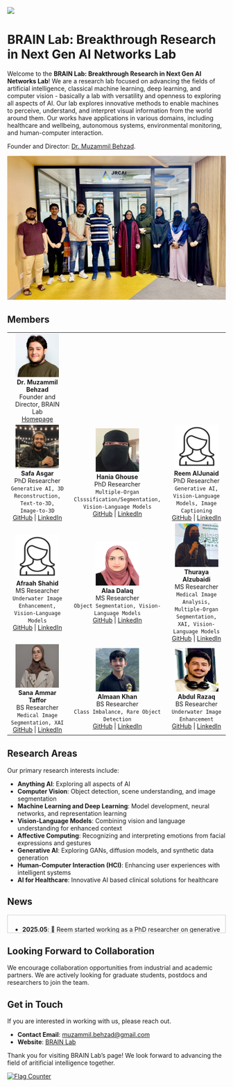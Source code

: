 ![](BRAINLab.png)
<h1>BRAIN Lab: Breakthrough Research in Next Gen AI Networks Lab</h1>

<p>Welcome to the <strong>BRAIN Lab: Breakthrough Research in Next Gen AI Networks Lab</strong>! We are a research lab focused on advancing the fields of artificial intelligence, classical machine learning, deep learning, and computer vision - basically a lab with versatility and openness to exploring all aspects of AI. Our lab explores innovative methods to enable machines to perceive, understand, and interpret visual information from the world around them. Our works have applications in various domains, including healthcare and wellbeing, autonomous systems, environmental monitoring, and human-computer interaction.</p>

Founder and Director: <a href="https://www.muzammilbehzad.com/">Dr. Muzammil Behzad</a>.

![](BRAINLabPeople.jpg)

<h2>Members</h2>

<table>
  <tr>
    <td align="center">
      <img src="Muzammil_picture.jpg" width="100" height="100"><br>
      <b>Dr. Muzammil Behzad</b><br>
      Founder and Director, BRAIN Lab<br>
      <a href="https://www.muzammilbehzad.com/">Homepage</a>
    </td>
  </tr>
  <tr>
    <td align="center">
      <img src="SAsghar.jpg" width="100" height="100"><br>
      <b>Safa Asgar</b><br>
      PhD Researcher<br>
      <code>Generative AI, 3D Reconstruction, Text-to-3D, Image-to-3D</code><br>
      <a href="https://github.com/SaFaUU">GitHub</a> | <a href="https://www.linkedin.com/in/safa-asgar/">LinkedIn</a>
    </td>
    <td align="center">
      <img src="HaniaGhouse.jpg" width="100" height="100"><br>
      <b>Hania Ghouse</b><br>
      PhD Researcher<br>
      <code>Multiple-Organ Clsssification/Segmentation, Vision-Language Models</code><br>
      <a href="https://github.com/HaniaGhouse0407">GitHub</a> | <a href="https://in.linkedin.com/in/hania-ghouse-a86632201">LinkedIn</a>
    </td>
    <td align="center">
      <img src="Reem Aljunaid.png" width="100" height="100"><br>
      <b>Reem AlJunaid</b><br>
      PhD Researcher<br>
      <code>Generative AI, Vision-Language Models, Image Captioning</code><br>
      <a href="https://github.com/BRAIN-Lab-AI/">GitHub</a> | <a href="https://github.com/BRAIN-Lab-AI/">LinkedIn</a>
    </td>
  </tr>
  <tr>
    <td align="center">
      <img src="AfraahShahid.png" width="100" height="100"><br>
      <b>Afraah Shahid</b><br>
      MS Researcher<br>
      <code>Underwater Image Enhancement, Vision-Language Models</code><br>
      <a href="https://github.com/AfrahMS">GitHub</a> | <a href="https://www.linkedin.com/in/afrah-shaahid-76967421a">LinkedIn</a>
    </td>
    <td align="center">
      <img src="Alaa.jpg" width="100" height="100"><br>
      <b>Alaa Dalaq</b><br>
      MS Researcher<br>
      <code>Object Segmentation, Vision-Language Models</code><br>
      <a href="https://github.com/AlaaDalaq">GitHub</a> | <a href="https://github.com/AlaaDalaq">LinkedIn</a>
    </td>
    <td align="center">
      <img src="Thuraya.png" width="100" height="100"><br>
      <b>Thuraya Alzubaidi</b><br>
      MS Researcher<br>
      <code>Medical Image Analysis, Multiple-Organ Segmentation, XAI, Vision-Language Models</code><br>
      <a href="https://github.com/TThuraya">GitHub</a> | <a href="https://github.com/TThuraya">LinkedIn</a>
    </td>
  </tr>
  <tr>
    <td align="center">
      <img src="SAmmar.png" width="100" height="100"><br>
      <b>Sana Ammar Taffor</b><br>
      BS Researcher<br>
      <code>Medical Image Segmentation, XAI</code><br>
      <a href="https://github.com/sanataff">GitHub</a> | <a href="https://www.linkedin.com/in/sana-ammar-taffour-b0491a1b2">LinkedIn</a>
    </td>
    <td align="center">
      <img src="AKhan.jpg" width="100" height="100"><br>
      <b>Almaan Khan</b><br>
      BS Researcher<br>
      <code>Class Imbalance, Rare Object Detection</code><br>
      <a href="https://github.com/A1maan">GitHub</a> | <a href="https://www.linkedin.com/in/almaan-khan-85b9b4278/">LinkedIn</a>
    </td>
    <td align="center">
      <img src="abdulrazaq.png" width="100" height="100"><br>
      <b>Abdul Razaq</b><br>
      BS Researcher<br>
      <code>Underwater Image Enhancement</code><br>
      <a href="https://github.com/amussab">GitHub</a> | <a href="https://www.linkedin.com/in/abdulrazaq-alsayed-ahmad-6a897b247 ">LinkedIn</a>
    </td>
  </tr>
</table>



<h2>Research Areas</h2>

<p>Our primary research interests include:</p>
<ul>
  <li><strong>Anything AI</strong>: Exploring all aspects of AI</li>
  <li><strong>Computer Vision</strong>: Object detection, scene understanding, and image segmentation</li>
  <li><strong>Machine Learning and Deep Learning</strong>: Model development, neural networks, and representation learning</li>
  <li><strong>Vision-Language Models</strong>: Combining vision and language understanding for enhanced context</li>
  <li><strong>Affective Computing</strong>: Recognizing and interpreting emotions from facial expressions and gestures</li>
  <li><strong>Generative AI</strong>: Exploring GANs, diffusion models, and synthetic data generation</li>
  <li><strong>Human-Computer Interaction (HCI)</strong>: Enhancing user experiences with intelligent systems</li>
  <li><strong>AI for Healthcare</strong>: Innovative AI based clinical solutions for healthcare</li>
</ul>


<h2>News</h2>

<div style="height: 20px; overflow-y: scroll; border: 1px solid #ccc; padding: 10px;">

<ul>
  <li><b>2025.05</b>: 📣 Reem started working as a PhD researcher on generative AI for real-world knowledge image captioning</li>
  <li><b>2025.05</b>: 📣 Our team (Thuraya and Sana) has won the 2nd place in the poster competition in Women in Data Science (WiDs 2025) conference.</li>
  <li><b>2025.04</b>: 📣 Safa started working as a PhD researcher on generative AI for medical 3D data.</li>
  <li><b>2025.04</b>: 📣 Hania got admitted to PhD program at KFUPM, Saudi Arabia.</li>
  <li><b>2025.04</b>: 📣 Thuraya got admitted to MS program at KFUPM, Saudi Arabia.</li>
  <li><b>2025.04</b>: 📣 Sana and Thuraya's poster accepted in Women in Data Science (WiDS) 2025 poster competition in KFUPM, Saudi Arabia.</li>
  <li><b>2025.04</b>: 📣 Dr. Muzammil's paper accepted in 19th IEEE Int. Conf. on Automatic Face and Gesture Recognition 2025, Florida, US. </li>
  <li><b>2025.04</b>: 📣 Sana's poster accepted in 16th Student Research Conference on Applied Computing 2025, Abu Dhabi, UAE.</li>
  <li><b>2025.04</b>: 📣 Abdulmobeen's poster accepted in 16th Student Research Conference on Applied Computing 2025, Abu Dhabi, UAE.</li>  
  <li><b>2025.02</b>: 📣 Dr. Muzammil funded project on AI models for multimodal based differentiation of ocular neoplasia as PI is approved.</li> 
  <li><b>2025.02</b>: 📣 Dr. Muzammil participated in LEAP Conference in Riyadh, Saudi Arabia.</li>
  <li><b>2025.02</b>: 📣 Hania started working as a visiting researcher on multiple organ segmentation and medical analysis.</li>
  <li><b>2025.02</b>: 📣 Dr. Muzammil's funded project on vision language model for emotion recognition as PI approved.</li>  
  <li><b>2025.01</b>: 📣 Abdulmobeen started working as an undergrad researcher on tackling data imbalance in rare object detection.</li>
  <li><b>2025.01</b>: 📣 Thuraya started working as a visiting researcher on explainability of vision language models</li>
  <li><b>2025.01</b>: 📣 Abdulrazaq started working as an undergrad researcher on transformer models for underwater image enhancement.</li>
  <li><b>2025.01</b>: 📣 Sana started working as an undergrad researcher on explainability for medical image segmentation.</li>
  <li><b>2024.11</b>: 📣 Dr. Muzammil gave a seminar on emotion recogniton from 3D/4D faces in KFUPM, Saudi Arabia.</li>
  <li><b>2024.11</b>: 📣 Afraah's poster accepted in AITS poster competition in KFUPM, Saudi Arabia.</li>
  <li><b>2024.10</b>: 📣 Afraah's poster accepted in JRCAI poster competition in KFUPM, Saudi Arabia.</li>
  <li><b>2024.09</b>: 📣 Dr. Muzammil participated in Int. Conf. on Smart Mobility and Logistics Ecosystem (SMILE) in KFUPM, Saudi Arabia.</li>
  <li><b>2024.10</b>: 📣 Alaa started working as an MS researcher on vision language models for semantic segmentation.</li>
  <li><b>2024.09</b>: 📣 Dr. Muzammil participated in Global AI GAIN Summit in Riyadh, Saudi Arabia.</li>
  <li><b>2024.09</b>: 📣 Afraah started working as an MS researcher on underwater visual enhancements.</li>  
  <li><b>2024.09</b>: 📣 Dr. Muzammil affiliated as a research fellow with SDAIA-KFUPM Joint Research Centre on AI (JRC-AI), Saudi Arabia.</li>
  <li><b>2024.09</b>: 📣 Dr. Muzammil officially appointed as Mentor for the students of KFUPM, Saudi Arabia.</li>
</ul>

</div>





<h2>Looking Forward to Collaboration </h2>

<p>We encourage collaboration opportunities from industrial and academic partners. We are actively looking for graduate students, postdocs and researchers to join the team.

<h2>Get in Touch</h2>

<p>If you are interested in working with us, please reach out.</p>

<ul>
  <li><strong>Contact Email</strong>: <a href="mailto:muzammil.behzad@gmail.com">muzammil.behzad@gmail.com</a></li>
  <li><strong>Website</strong>: <a href="https://github.com/BRAIN-Lab-AI">BRAIN Lab</a></li>
</ul>

Thank you for visiting BRAIN Lab’s page! We look forward to advancing the field of aritificial intelligence together.</p>

<a href="https://info.flagcounter.com/ZZYY"><img src="https://s05.flagcounter.com/count2/ZZYY/bg_FFFFFF/txt_000000/border_CCCCCC/columns_8/maxflags_64/viewers_0/labels_1/pageviews_1/flags_0/percent_0/" alt="Flag Counter" border="0"></a>
